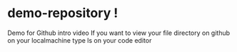 # demo-repository !
Demo for Github intro video
If you want to view your file directory on github on your localmachine type ls 
on your code editor